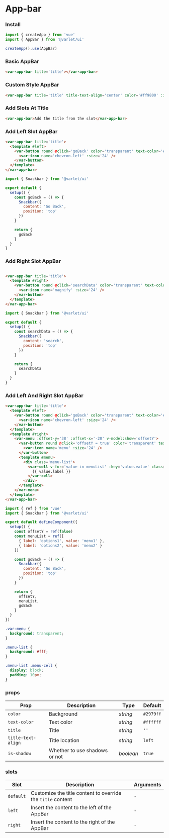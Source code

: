 # App-bar

### Install

```js
import { createApp } from 'vue'
import { AppBar } from '@varlet/ui'

createApp().use(AppBar)
```

### Basic AppBar

```html
<var-app-bar title='title'></var-app-bar>
```

### Custom Style AppBar

```html
<var-app-bar title='title' title-text-align='center' color='#ff9800' :is-shadow='false'></var-app-bar>
```

### Add Slots At Title

```html
<var-app-bar>Add the title from the slot</var-app-bar>
```

### Add Left Slot AppBar

```html
<var-app-bar title='title'>
  <template #left>
    <var-button round @click='goBack' color='transparent' text-color='#ffffff' text>
      <var-icon name='chevron-left' :size='24' />
    </var-button>
  </template>
</var-app-bar>
```

```js
import { Snackbar } from '@varlet/ui'

export default {
  setup() {
    const goBack = () => {
      Snackbar({
        content: 'Go Back',
        position: 'top'
      })
    }

    return {
      goBack
    }
  }
}
```

### Add Right Slot AppBar

```html

<var-app-bar title='title'>
  <template #right>
    <var-button round @click='searchData' color='transparent' text-color='#ffffff' text>
      <var-icon name='magnify' :size='24' />
    </var-button>
  </template>
</var-app-bar>
```

```js
import { Snackbar } from '@varlet/ui'

export default {
  setup() {
    const searchData = () => {
      Snackbar({
        content: 'search',
        position: 'top'
      })
    }

    return {
      searchData
    }
  }
}
```

### Add Left And Right Slot AppBar

```html
<var-app-bar title='title'>
  <template #left>
    <var-button round @click='goBack' color='transparent' text-color='#ffffff' text>
      <var-icon name='chevron-left' :size='24' />
    </var-button>
  </template>
  <template #right>
    <var-menu :offset-y='38' :offset-x='-20' v-model:show='offsetY'>
      <var-button round @click='offsetY = true' color='transparent' text-color='#ffffff' text>
        <var-icon name='menu' :size='24' />
      </var-button>
      <template #menu>
        <div class='menu-list'>
          <var-cell v-for='value in menuList' :key='value.value' class='menu-cell' v-ripple>
            {{ value.label }}
          </var-cell>
        </div>
      </template>
    </var-menu>
  </template>
</var-app-bar>
```

```js
import { ref } from 'vue'
import { Snackbar } from '@varlet/ui'

export default defineComponent({
  setup() {
    const offsetY = ref(false)
    const menuList = ref([
      { label: 'options1', value: 'menu1' },
      { label: 'options2', value: 'menu2' }
    ])

    const goBack = () => {
      Snackbar({
        content: 'Go Back',
        position: 'top'
      })
    }

    return {
      offsetY,
      menuList,
      goBack
    }
  }
})
```

```css
.var-menu {
  background: transparent;
}

.menu-list {
  background: #fff;
}

.menu-list .menu-cell {
  display: block;
  padding: 10px;
}
```

### props

| Prop | Description | Type | Default | 
| --- | --- | --- | --- | 
| `color` | Background | _string_ | `#2979ff` |
| `text-color` | Text color  | _string_ | `#ffffff` |
| `title` | Title | _string_ | `''` |
| `title-text-align` | Title location | _string_ | `left` |
| `is-shadow` | Whether to use shadows or not | _boolean_ | `true` |

### slots

| Slot | Description | Arguments |
| --- | --- | --- |
| `default` | Customize the title content to override the `title` content | `-` |
| `left` | Insert the content to the left of the AppBar | `-` |
| `right` | Insert the content to the right of the AppBar | `-` |
 